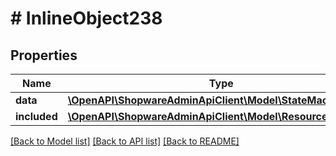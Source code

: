 # # InlineObject238

## Properties

Name | Type | Description | Notes
------------ | ------------- | ------------- | -------------
**data** | [**\OpenAPI\ShopwareAdminApiClient\Model\StateMachineState**](StateMachineState.md) |  | [optional]
**included** | [**\OpenAPI\ShopwareAdminApiClient\Model\Resource[]**](Resource.md) |  | [optional]

[[Back to Model list]](../../README.md#models) [[Back to API list]](../../README.md#endpoints) [[Back to README]](../../README.md)
